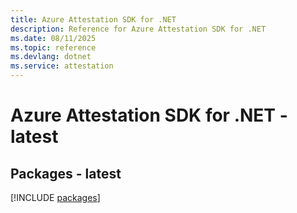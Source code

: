 ```yaml
---
title: Azure Attestation SDK for .NET
description: Reference for Azure Attestation SDK for .NET
ms.date: 08/11/2025
ms.topic: reference
ms.devlang: dotnet
ms.service: attestation
---
```

# Azure Attestation SDK for .NET - latest
## Packages - latest
[!INCLUDE [packages](attestation-index.md)]